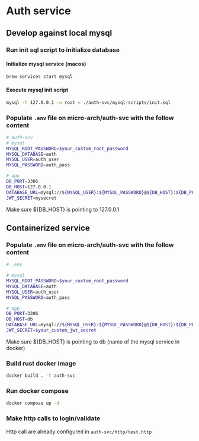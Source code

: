 # Auth service

## Develop against local mysql

### Run init sql script to initialize database

#### Initialize mysql service (macos)
```bash
brew services start mysql
```

#### Execute mysql init script
```bash
mysql -h 127.0.0.1 -u root < ./auth-svc/mysql-scripts/init.sql
```

### Populate `.env` file on micro-arch/auth-svc with the follow content

```bash
# auth-scv
# mysql
MYSQL_ROOT_PASSWORD=$your_custom_root_password
MYSQL_DATABASE=auth
MYSQL_USER=auth_user
MYSQL_PASSWORD=auth_pass

# app
DB_PORT=3306
DB_HOST=127.0.0.1
DATABASE_URL=mysql://${MYSQL_USER}:${MYSQL_PASSWORD}@${DB_HOST}:${DB_PORT}/auth
JWT_SECRET=mysecret
```

Make sure ${DB_HOST} is pointing to 127.0.0.1


## Containerized service

### Populate `.env` file on micro-arch/auth-svc with the follow content

```bash
# .env

# mysql
MYSQL_ROOT_PASSWORD=$your_custom_root_password
MYSQL_DATABASE=auth
MYSQL_USER=auth_user
MYSQL_PASSWORD=auth_pass

# app
DB_PORT=3306
DB_HOST=db
DATABASE_URL=mysql://${MYSQL_USER}:${MYSQL_PASSWORD}@${DB_HOST}:${DB_PORT}/auth
JWT_SECRET=$your_custom_jwt_secret
```

Make sure ${DB_HOST} is pointing to db (name of the mysql service in docker)

### Build rust docker image

```bash
docker build . -t auth-svc
```

### Run docker compose

```bash
docker compose up -d
```

### Make http calls to login/validate

Http call are already configured in `auth-svc/http/test.http`

